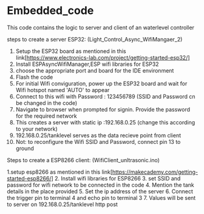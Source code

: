# Embedded_code
This code contains the logic to server and client of an waterlevel controller

steps to create a server ESP32: (Light_Control_Async_WifiMangaer_2)
1. Setup the ESP32 board as mentioned in this link[https://www.electronics-lab.com/project/getting-started-esp32/]
2. Install ESPAsyncWifiManager,ESP wifi libraries for ESP32
3. choose the appropriate port and board for the IDE environment
4. Flash the code
5. For initial Wifi conviguration, power up the ESP32 board and wait for Wifi hotspot named 'AUTO' to appear
6. Connect to this wifi with Password : 123456789 (SSID and Password cn be changed in the code)
7. Navigate to browser when prompted for signin. Provide the password for the required network
7. This creates a server with static ip :192.168.0.25 (change this according to your network)
8. 192.168.0.25/tanklevel serves as the data recieve point from client
9. Not: to reconfigure the Wifi SSID and Password, connect pin 13 to ground


Steps to create a ESP8266 client: (WifiClient_unltrasonic.ino)

1.setup esp8266 as mentioned in this link[https://makecademy.com/getting-started-esp8266/]
2. Install wifi libraries for ESP8266
3. set SSID and password for wifi network to be connected in the code 
4. Mention the tank details in the place provided 
5. Set the ip address of the server
6. Connect the trigger pin to terminal 4 and echo pin to terminal 3
7. Values will be sent to server on 192.168.0.25/tanklevel http post
